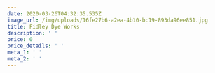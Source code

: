 ```yaml
---
date: 2020-03-26T04:32:35.535Z
image_url: /img/uploads/16fe27b6-a2ea-4b10-bc19-893da96ee851.jpg
title: Fidley Dye Works
description: ' '
price: 0
price_details: ' '
meta_1: ' '
meta_2: ' '
---
```


